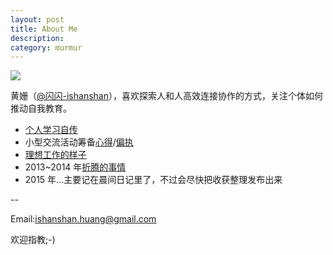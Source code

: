 ```yaml
---
layout: post
title: About Me
description: 
category: murmur
---
```



![ ](http://openmindclub.qiniudn.com/ishanshan/image/ishanshanBlog.jpg)

黄姗（[@闪闪-ishanshan](http://weibo.com/u/1696816107)），喜欢探索人和人高效连接协作的方式，关注个体如何推动自我教育。



- [个人学习自传](https://ishanshan.gitbooks.io/self-education/content/)
- 小型交流活动筹备[心得]()/[偏执](http://openmindclub.qiniudn.com/ishanshan/ResCommunity/OpinionActivity1506-ishanshan.pdf)
- [理想工作的样子](https://workflowy.com/s/prp3SaINGB)
- 2013~2014 年[折腾的事情](http://www.slideshare.net/ssusere6acd7/presentations)
- 2015 年…主要记在晨间日记里了，不过会尽快把收获整理发布出来



--


Email:ishanshan.huang@gmail.com 

欢迎指教;-)




